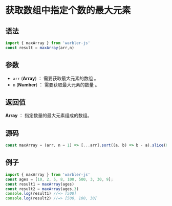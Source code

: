 <!--
 * @Author: 一尾流莺
 * @Description:获取数组中指定个数的最大元素
 * @Date: 2021-09-13 17:26:25
 * @LastEditTime: 2021-09-16 18:21:58
 * @FilePath: \warblerjs-guide\docs\guide\array\maxArray.md
-->

# 获取数组中指定个数的最大元素

## 语法

```js
import { maxArray } from 'warbler-js'
const result = maxArray(arr,n)
```

## 参数

- `arr` (**Array**) ： 需要获取最大元素的数组 。
- `n` (**Number**) ： 需要获取最大元素的数量 。

## 返回值

**Array** ： 指定数量的最大元素组成的数组。

## 源码

```js
const maxArray = (arr, n = 1) => [...arr].sort((a, b) => b - a).slice(0, n);
```

## 例子

```js
import { maxArray } from 'warbler-js'
const ages = [10, 2, 5, 8, 100, 500, 3, 30, 9];
const result1 = maxArray(ages)
const result2 = maxArray(ages,3)
console.log(result1) //=> [500]
console.log(result2) //=> [500, 100, 30]
```